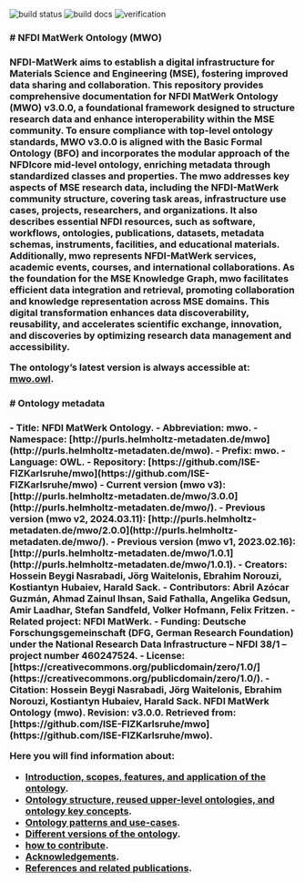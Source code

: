 ![build status](https://github.com/ISE-FIZKarlsruhe/nfdicore/actions/workflows/qc.yml/badge.svg)
![build docs](https://github.com/ISE-FIZKarlsruhe/nfdicore/actions/workflows/update-docs.yml/badge.svg)
![verification](https://github.com/ISE-FIZKarlsruhe/nfdicore/actions/workflows/verification.yml/badge.svg)

<h3># NFDI MatWerk Ontology (MWO)<h3>

NFDI-MatWerk aims to establish a digital infrastructure for Materials Science and Engineering (MSE), fostering improved data sharing and collaboration. This repository provides comprehensive documentation for NFDI MatWerk Ontology (MWO) v3.0.0, a foundational framework designed to structure research data and enhance interoperability within the MSE community. To ensure compliance with top-level ontology standards, MWO v3.0.0 is aligned with the Basic Formal Ontology (BFO) and incorporates the modular approach of the NFDIcore mid-level ontology, enriching metadata through standardized classes and properties. The mwo addresses key aspects of MSE research data, including the NFDI-MatWerk community structure, covering task areas, infrastructure use cases, projects, researchers, and organizations. It also describes essential NFDI resources, such as software, workflows, ontologies, publications, datasets, metadata schemas, instruments, facilities, and educational materials. Additionally, mwo represents NFDI-MatWerk services, academic events, courses, and international collaborations. As the foundation for the MSE Knowledge Graph, mwo facilitates efficient data integration and retrieval, promoting collaboration and knowledge representation across MSE domains. This digital transformation enhances data discoverability, reusability, and accelerates scientific exchange, innovation, and discoveries by optimizing research data management and accessibility.

The ontology’s latest version is always accessible at: [mwo.owl](https://github.com/ISE-FIZKarlsruhe/mwo/blob/main/mwo.owl).


<h3># Ontology metadata<h3>
- Title: NFDI MatWerk Ontology. 
- Abbreviation: mwo. 
- Namespace: [http://purls.helmholtz-metadaten.de/mwo](http://purls.helmholtz-metadaten.de/mwo).  
- Prefix: mwo. 
- Language: OWL. 
- Repository: [https://github.com/ISE-FIZKarlsruhe/mwo](https://github.com/ISE-FIZKarlsruhe/mwo)   
- Current version (mwo v3): [http://purls.helmholtz-metadaten.de/mwo/3.0.0](http://purls.helmholtz-metadaten.de/mwo/). 
- Previous version (mwo v2, 2024.03.11): [http://purls.helmholtz-metadaten.de/mwo/2.0.0](http://purls.helmholtz-metadaten.de/mwo/). 
- Previous version (mwo v1, 2023.02.16): [http://purls.helmholtz-metadaten.de/mwo/1.0.1](http://purls.helmholtz-metadaten.de/mwo/1.0.1). 
- Creators: Hossein Beygi Nasrabadi, Jörg Waitelonis, Ebrahim Norouzi, Kostiantyn Hubaiev, Harald Sack. 
- Contributors: Abril Azócar Guzmán, Ahmad Zainul Ihsan, Said Fathalla, Angelika Gedsun, Amir Laadhar, Stefan Sandfeld, Volker Hofmann, Felix Fritzen. 
- Related project: NFDI MatWerk. 
- Funding: Deutsche Forschungsgemeinschaft (DFG, German Research Foundation) under the National Research Data Infrastructure – NFDI 38/1 – project number 460247524. 
- License: [https://creativecommons.org/publicdomain/zero/1.0/](https://creativecommons.org/publicdomain/zero/1.0/). 
- Citation: Hossein Beygi Nasrabadi, Jörg Waitelonis, Ebrahim Norouzi, Kostiantyn Hubaiev, Harald Sack. NFDI MatWerk Ontology (mwo). Revision: v3.0.0. Retrieved from: [https://github.com/ISE-FIZKarlsruhe/mwo](https://github.com/ISE-FIZKarlsruhe/mwo).  


**Here you will find information about:**
- [Introduction, scopes, features, and application of the ontology](intro.md). 
- [Ontology structure, reused upper-level ontologies, and ontology key concepts](ontology.md). 
- [Ontology patterns and use-cases](patterns.md). 
- [Different versions of the ontology](versions.md). 
- [how to contribute](contributing.md). 
- [Acknowledgements](acknowledgements.md). 
- [References and related publications](refs.md). 


